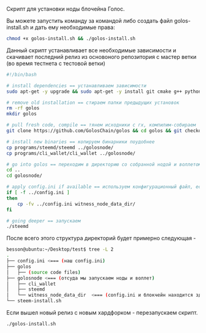 Скрипт для установки ноды блочейна Голос. 

Вы можете запустить команду за командой либо создать файл golos-install.sh и дать ему необходимые права: 

```bash
chmod +x golos-install.sh && ./golos-install.sh
```

Данный скрипт устанавливает все необходимые зависимости и скачивает последний релиз из основоного репозитория с мастер ветки (во время тестнета с тестовой ветки)

```bash
#!/bin/bash

# install dependencies == устанавливаем зависимости
sudo apt-get -y upgrade && sudo apt-get -y install git cmake g++ python-dev autotools-dev libicu-dev build-essential libbz2-dev libboost-all-dev libssl-dev libncurses5-dev doxygen libreadline-dev dh-autoreconf screen

# remove old installation == стираем папки предыдущих установок
rm -rf golos
mkdir golos

# pull fresh code, compile == тянем исходники с гх, компилим-собираем
git clone https://github.com/GolosChain/golos && cd golos && git checkout testnet3 && git submodule update --init --recursive && cmake -DCMAKE_BUILD_TYPE=Release . && make -j4

# install new binaries == копируем бинарники поудобнее
cp programs/steemd/steemd ../golosnode/
cp programs/cli_wallet/cli_wallet ../golosnode/

# go into golos == переходим в директорию со собранной нодой и воллетом
cd ..
cd golosnode/

# apply config.ini if available == используем конфигурационный файл, если он есть
if [ -f ../config.ini ]
then
    cp -fv ../config.ini witness_node_data_dir/
fi

# going deeper == запускаем
./steemd
```

После всего этого структура директорий будет примерно следующая - 

```bash
besson@ubuntu:~/Desktop/test$ tree -L 2
.
├── config.ini <=== (наш config.ini)
├── golos
│   ├── (source code files)
├── golosnode <=== (отсуда мы запускаем ноды и воллет)
│   ├── cli_wallet
│   ├── steemd
│   └── witness_node_data_dir  <=== (config.ini и блокчейн находится здесь)
└── steem-install.sh
```

Если вышел новый релиз с новым хардфорком - перезапускаем скрипт.

```bash
./golos-install.sh
```
